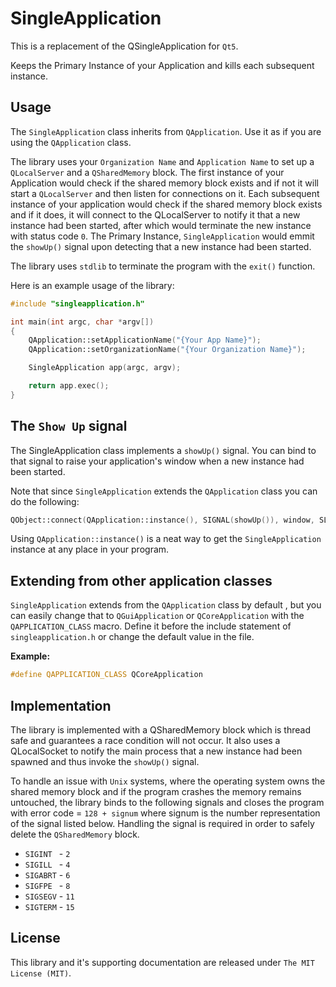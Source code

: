 SingleApplication
=================

This is a replacement of the QSingleApplication for `Qt5`.

Keeps the Primary Instance of your Application and kills each subsequent instance.

Usage
-----
The `SingleApplication` class inherits from `QApplication`. Use it as if you are using the `QApplication` class.

The library uses your `Organization Name` and `Application Name` to set up a `QLocalServer` and a `QSharedMemory` block. The first instance of your Application would check if the shared memory block exists and if not it will start a `QLocalServer` and then listen for connections on it. Each subsequent instance of your application would check if the shared memory block exists and if it does, it will connect to the QLocalServer to notify it that a new instance had been started, after which would terminate the new instance with status code `0`. The Primary Instance, `SingleApplication` would emmit the `showUp()` signal upon detecting that a new instance had been started.

The library uses `stdlib` to terminate the program with the `exit()` function.

Here is an example usage of the library:
```cpp
#include "singleapplication.h"

int main(int argc, char *argv[])
{
    QApplication::setApplicationName("{Your App Name}");
    QApplication::setOrganizationName("{Your Organization Name}");

    SingleApplication app(argc, argv);

    return app.exec();
}
```

The `Show Up` signal
------------------------
The SingleApplication class implements a `showUp()` signal. You can bind to that signal to raise your application's window when a new instance had been started.

Note that since `SingleApplication` extends the `QApplication` class  you can do the following:
```cpp
QObject::connect(QApplication::instance(), SIGNAL(showUp()), window, SLOT(raise())); // window is your QWindow instance
```

Using `QApplication::instance()` is a neat way to get the `SingleApplication` instance at any place in your program.

Extending from other application classes
-----------------------

`SingleApplication` extends from the `QApplication` class by default , but you can easily change that to `QGuiApplication` or `QCoreApplication` with the `QAPPLICATION_CLASS` macro. Define it before the include statement of `singleapplication.h` or change the default value in the file.

__Example:__

```cpp
#define QAPPLICATION_CLASS QCoreApplication
```

Implementation
--------------
The library is implemented with a QSharedMemory block which is thread safe and guarantees a race condition will not occur. It also uses a QLocalSocket to notify the main process that a new instance had been spawned and thus invoke the `showUp()` signal.

To handle an issue with `Unix` systems, where the operating system owns the shared memory block and if the program crashes the memory remains untouched, the library binds to the following signals and closes the program with error code = `128 + signum` where signum is the number representation of the signal listed below. Handling the signal is required in order to safely delete the `QSharedMemory` block.

* `SIGINT ` - `2`
* `SIGILL ` - `4`
* `SIGABRT` - `6`
* `SIGFPE ` - `8`
* `SIGSEGV` - `11`
* `SIGTERM` - `15`


License
-------
This library and it's supporting documentation are released under `The MIT License (MIT)`.
